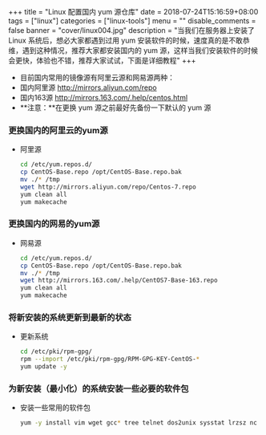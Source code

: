 +++
title = "Linux 配置国内 yum 源仓库"
date = 2018-07-24T15:16:59+08:00
tags = ["linux"]
categories = ["linux-tools"]
menu = ""
disable_comments = false
banner = "cover/linux004.jpg"
description = "当我们在服务器上安装了 Linux 系统后，想必大家都遇到过用 yum 安装软件的时候，速度真的是不敢恭维，遇到这种情况，推荐大家都安装国内的 yum 源，这样当我们安装软件的时候会更快，体验也不错，推荐大家试试，下面是详细教程"
+++

- 目前国内常用的镜像源有阿里云源和网易源两种：
- 国内阿里源 <http://mirrors.aliyun.com/repo>
- 国内163源 <http://mirrors.163.com/.help/centos.html>
- **注意：**在更换 yum 源之前最好先备份一下默认的 yum 源

### 更换国内的阿里云的yum源
- 阿里源
  
  ```bash
  cd /etc/yum.repos.d/
  cp CentOS-Base.repo /opt/CentOS-Base.repo.bak
  mv ./* /tmp
  wget http://mirrors.aliyun.com/repo/Centos-7.repo
  yum clean all
  yum makecache
  ```

### 更换国内的网易的yum源
- 网易源
  
  ```bash
  cd /etc/yum.repos.d/
  cp CentOS-Base.repo /opt/CentOS-Base.repo.bak
  mv ./* /tmp
  wget http://mirrors.163.com/.help/CentOS7-Base-163.repo
  yum clean all
  yum makecache
  ```

### 将新安装的系统更新到最新的状态
- 更新系统
  
  ```bash
  cd /etc/pki/rpm-gpg/
  rpm --import /etc/pki/rpm-gpg/RPM-GPG-KEY-CentOS-*
  yum update -y
  ```

### 为新安装（最小化）的系统安装一些必要的软件包
- 安装一些常用的软件包
  
  ```bash
  yum -y install vim wget gcc* tree telnet dos2unix sysstat lrzsz nc nmap pcre-devel zlib-devel openssl-devel openssh-clients bash-com*
  ```
